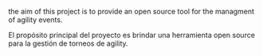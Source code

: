 the aim of this project is to provide an open source tool for the managment of agility events.

El propósito principal del proyecto es brindar una herramienta open source para la gestión de torneos de agility.